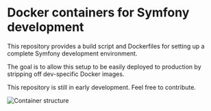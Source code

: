 Docker containers for Symfony development
=========================================

This repository provides a build script and Dockerfiles for setting up a complete Symfony development environment.

The goal is to allow this setup to be easily deployed to production by stripping off dev-specific Docker images.

This repository is still in early development. Feel free to contribute.

![Container structure](https://raw.github.com/advancingu/SfDocker/master/Resources/container-structure.png)

